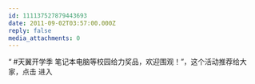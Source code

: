 ```yaml
---
id: 111137527879443693
date: 2011-09-02T03:57:00.000Z
reply: false
media_attachments: 0
---
```


“ #天翼开学季 笔记本电脑等校园给力奖品，欢迎围观！”，这个活动推荐给大家，点击 进入 ​​​​

